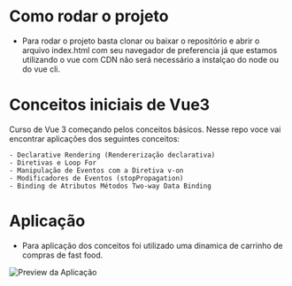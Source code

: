 # Como rodar o projeto

- Para rodar o projeto basta clonar ou baixar o repositório e abrir o arquivo index.html com seu navegador de preferencia já que estamos utilizando o vue com CDN não será necessário a instalçao do node ou do vue cli.

# Conceitos iniciais de Vue3

Curso de Vue 3 começando pelos conceitos básicos. Nesse repo voce vai encontrar aplicações dos seguintes conceitos: 

    - Declarative Rendering (Rendererização declarativa) 
    - Diretivas e Loop For 
    - Manipulação de Eventos com a Diretiva v-on 
    - Modificadores de Eventos (stopPropagation) 
    - Binding de Atributos Métodos Two-way Data Binding

# Aplicação

- Para aplicação dos conceitos foi utilizado uma dinamica de carrinho de compras de fast food.
  
<img src="" alt="Preview da Aplicação"/>